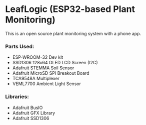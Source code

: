 <h1>LeafLogic (ESP32-based Plant Monitoring)</h1>
<div>
  This is an open source plant monitoring system with a phone app.
</div>

<div>
  <h3>Parts Used:</h3>
  <ul>
    <li>ESP-WROOM-32 Dev kit</li>
    <li>SSD1306 128x64 OLED LCD Screen (I2C)</li>
    <li>Adafruit STEMMA Soil Sensor</li>
    <li>Adafruit MicroSD SPI Breakout Board</li>
    <li>TCA9548A Multiplexer</li>
    <li>VEML7700 Ambient Light Sensor</li>
  </ul>

  <h3>Libraries:</h3>
  <ul>
    <li>Adafruit BusIO</li>
    <li>Adafruit GFX Library</li>
    <li>Adafruit SSD1306</li>
  </ul>
</div>

